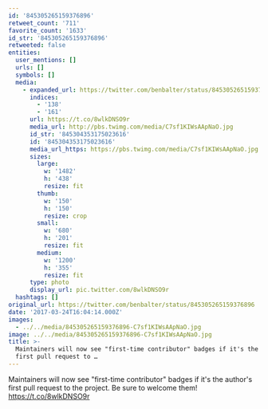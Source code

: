 ```yaml
---
id: '845305265159376896'
retweet_count: '711'
favorite_count: '1633'
id_str: '845305265159376896'
retweeted: false
entities:
  user_mentions: []
  urls: []
  symbols: []
  media:
    - expanded_url: https://twitter.com/benbalter/status/845305265159376896/photo/1
      indices:
        - '138'
        - '161'
      url: https://t.co/8wlkDNSO9r
      media_url: http://pbs.twimg.com/media/C7sf1KIWsAApNaO.jpg
      id_str: '845304353175023616'
      id: '845304353175023616'
      media_url_https: https://pbs.twimg.com/media/C7sf1KIWsAApNaO.jpg
      sizes:
        large:
          w: '1482'
          h: '438'
          resize: fit
        thumb:
          w: '150'
          h: '150'
          resize: crop
        small:
          w: '680'
          h: '201'
          resize: fit
        medium:
          w: '1200'
          h: '355'
          resize: fit
      type: photo
      display_url: pic.twitter.com/8wlkDNSO9r
  hashtags: []
original_url: https://twitter.com/benbalter/status/845305265159376896
date: '2017-03-24T16:04:14.000Z'
images:
  - ../../media/845305265159376896-C7sf1KIWsAApNaO.jpg
image: ../../media/845305265159376896-C7sf1KIWsAApNaO.jpg
title: >-
  Maintainers will now see "first-time contributor" badges if it's the author's
  first pull request to …
---
```


Maintainers will now see "first-time contributor" badges if it's the author's first pull request to the project. Be sure to welcome them! https://t.co/8wlkDNSO9r